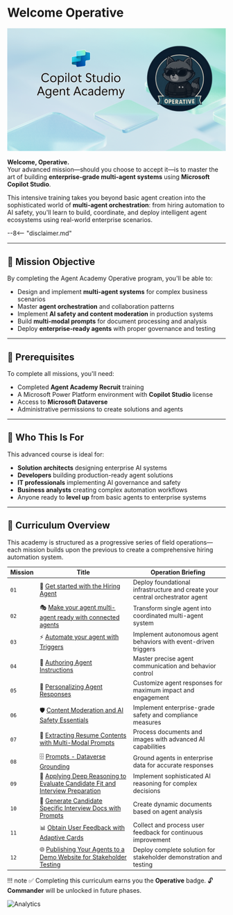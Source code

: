 # Welcome Operative

![Copilot Studio Agent Academy Operative](../images/mcs-agent-academy-operative-banner.png)

**Welcome, Operative.**  
Your advanced mission—should you choose to accept it—is to master the art of building **enterprise-grade multi-agent systems** using **Microsoft Copilot Studio**.

This intensive training takes you beyond basic agent creation into the sophisticated world of **multi-agent orchestration**: from hiring automation to AI safety, you'll learn to build, coordinate, and deploy intelligent agent ecosystems using real-world enterprise scenarios.

--8<-- "disclaimer.md"

---

## 🎯 Mission Objective

By completing the Agent Academy Operative program, you'll be able to:

- Design and implement **multi-agent systems** for complex business scenarios
- Master **agent orchestration** and collaboration patterns
- Implement **AI safety and content moderation** in production systems
- Build **multi-modal prompts** for document processing and analysis
- Deploy **enterprise-ready agents** with proper governance and testing

---

## 🧪 Prerequisites

To complete all missions, you'll need:

- Completed **Agent Academy Recruit** training
- A Microsoft Power Platform environment with **Copilot Studio** license
- Access to **Microsoft Dataverse**
- Administrative permissions to create solutions and agents

---

## 🧬 Who This Is For

This advanced course is ideal for:

- **Solution architects** designing enterprise AI systems
- **Developers** building production-ready agent solutions
- **IT professionals** implementing AI governance and safety
- **Business analysts** creating complex automation workflows
- Anyone ready to **level up** from basic agents to enterprise systems

---

## 🧭 Curriculum Overview

This academy is structured as a progressive series of field operations—each mission builds upon the previous to create a comprehensive hiring automation system.

| Mission | Title | Operation Briefing |
|---------|-------|-------------------|
| `01` | 🚨 [Get started with the Hiring Agent](./01-get-started/README.md) | Deploy foundational infrastructure and create your central orchestrator agent |
| `02` | 🎭 [Make your agent multi-agent ready with connected agents](./02-multi-agent/README.md) | Transform single agent into coordinated multi-agent system |
| `03` | ⚡ [Automate your agent with Triggers](./03-automate-triggers/README.md) | Implement autonomous agent behaviors with event-driven triggers |
| `04` | 📝 [Authoring Agent Instructions](./04-agent-instructions/README.md) | Master precise agent communication and behavior control |
| `05` | 💬 [Personalizing Agent Responses](./05-agent-responses/README.md) | Customize agent responses for maximum impact and engagement |
| `06` | 🛡️ [Content Moderation and AI Safety Essentials](./06-ai-safety/README.md) | Implement enterprise-grade safety and compliance measures |
| `07` | 🎨 [Extracting Resume Contents with Multi-Modal Prompts](./07-multimodal-prompts/README.md) | Process documents and images with advanced AI capabilities |
| `08` | 🗄️ [Prompts - Dataverse Grounding](./08-dataverse-grounding/README.md) | Ground agents in enterprise data for accurate responses |
| `09` | 🧠 [Applying Deep Reasoning to Evaluate Candidate Fit and Interview Preparation](./09-deep-reasoning/README.md) | Implement sophisticated AI reasoning for complex decisions |
| `10` | 📄 [Generate Candidate Specific Interview Docs with Prompts](./10-generate-documents/README.md) | Create dynamic documents based on agent analysis |
| `11` | 📊 [Obtain User Feedback with Adaptive Cards](./11-obtain-user-feedback/README.md) | Collect and process user feedback for continuous improvement |
| `12` | 🌐 [Publishing Your Agents to a Demo Website for Stakeholder Testing](./12-demo-website/README.md) | Deploy complete solution for stakeholder demonstration and testing |

!!! note
    ✅ Completing this curriculum earns you the **Operative** badge.
    🔓 **Commander** will be unlocked in future phases.

<!-- markdownlint-disable-next-line MD033 -->
<img src="https://m365-visitor-stats.azurewebsites.net/agent-academy/operative" alt="Analytics" />
